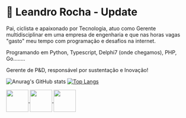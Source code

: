 

# 🚀 Leandro Rocha - Update
Pai, ciclista e apaixonado por Tecnologia, atuo como Gerente multidisciplinar em uma empresa de engenharia e que nas horas vagas "gasto" meu tempo com programação e desafios na internet.

Programando em Python, Typescript, Delphi7 (onde chegamos), PHP, Go........

Gerente de P&D, responsável por sustentação e Inovação!

![Anurag's GitHub stats](https://github-readme-stats.vercel.app/api?username=lerocha1&show_icons=true&theme=radical)
[![Top Langs](https://github-readme-stats.vercel.app/api/top-langs/?username=lerocha1&show_icons=true&theme=radical)](https://github.com/anuraghazra/github-readme-stats)
    <p>
    <a href='https://www.github.com/lerocha1'>
    <img align="center" width="60px" src="https://raw.githubusercontent.com/FortAwesome/Font-Awesome/master/svgs/brands/github.svg"> </a>
    <a href='https://www.linkedin.com/in/leandro-rocha-62694730/'>
    <img align="center" width="60px" src="https://raw.githubusercontent.com/FortAwesome/Font-Awesome/master/svgs/brands/linkedin.svg"> </a>
    <span>
    <a href="mailto:leandro@lrcorp.com.br">
    <img align="center" width="60px" src="https://raw.githubusercontent.com/FortAwesome/Font-Awesome/master/svgs/solid/envelope.svg"> </a>
    <span>
    </p>


